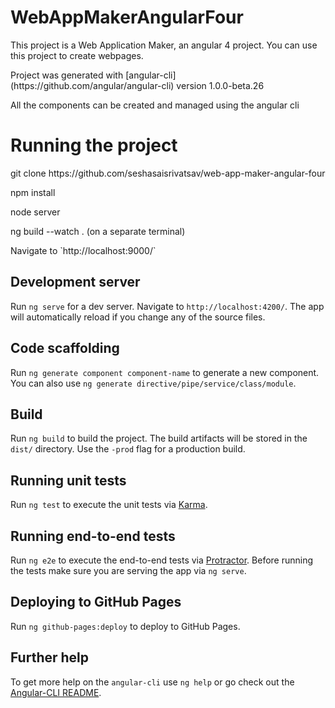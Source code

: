 <h1>WebAppMakerAngularFour</h1>
<p>This project is a Web Application Maker, an angular 4 project. You can use this project to create webpages. </p>
<p>Project was generated with [angular-cli](https://github.com/angular/angular-cli) version 1.0.0-beta.26</p>
<p>All the components can be created and managed using the angular cli </p>


<h1>Running the project </h1>
<p>git clone https://github.com/seshasaisrivatsav/web-app-maker-angular-four</p>
<p>npm install</p>
<p>node server</p>
<p>ng build --watch . (on a separate terminal)</p>
Navigate to `http://localhost:9000/`


## Development server
Run `ng serve` for a dev server. Navigate to `http://localhost:4200/`. The app will automatically reload if you change any of the source files.

## Code scaffolding

Run `ng generate component component-name` to generate a new component. You can also use `ng generate directive/pipe/service/class/module`.

## Build

Run `ng build` to build the project. The build artifacts will be stored in the `dist/` directory. Use the `-prod` flag for a production build.

## Running unit tests

Run `ng test` to execute the unit tests via [Karma](https://karma-runner.github.io).

## Running end-to-end tests

Run `ng e2e` to execute the end-to-end tests via [Protractor](http://www.protractortest.org/).
Before running the tests make sure you are serving the app via `ng serve`.

## Deploying to GitHub Pages

Run `ng github-pages:deploy` to deploy to GitHub Pages.

## Further help

To get more help on the `angular-cli` use `ng help` or go check out the [Angular-CLI README](https://github.com/angular/angular-cli/blob/master/README.md).
